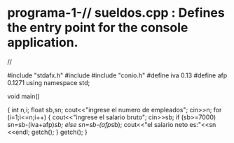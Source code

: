 # programa-1-// sueldos.cpp : Defines the entry point for the console application.
//

#include "stdafx.h"
#include <iostream>
#include "conio.h"
#define iva 0.13
#define afp 0.1271
using namespace std;




void main()

{
  int n,i;
  float sb,sn;
  cout<<"ingrese el numero de empleados";
  cin>>n;
  for (i=1;i<=n;i++)
  {
	  cout<<"ingrese el salario bruto";
	  cin>>sb;
	  if (sb>=7000)
		  sn=sb-(iva+afp)*sb;
	  else 
		  sn=sb-(afp*sb);
	  cout<<"el salario neto es:"<<sn <<endl;
	  getch();
  }
  getch();
}

